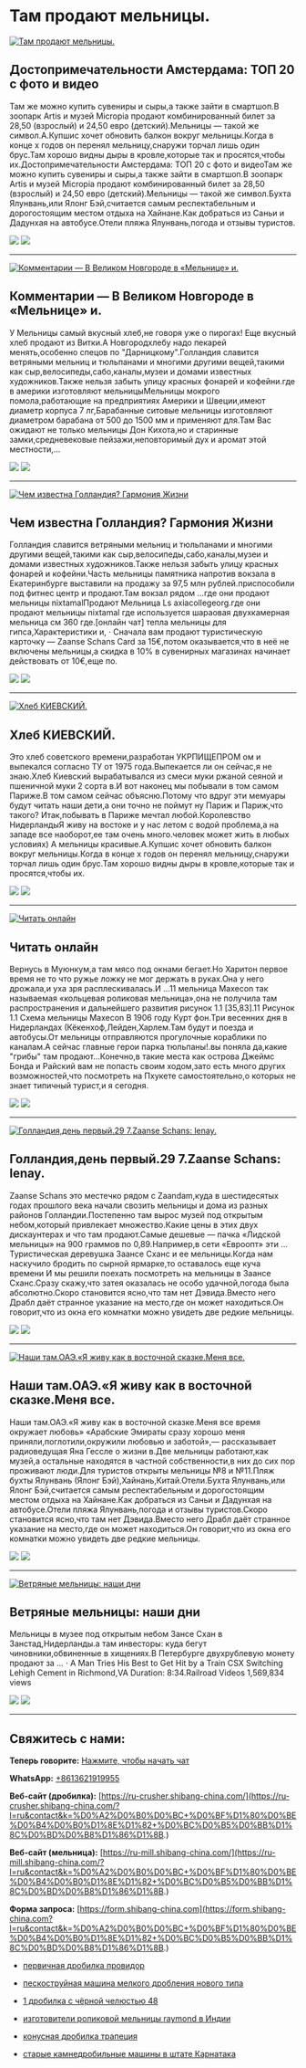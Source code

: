 # Там продают мельницы.

<a href="https://swt.shibang-china.com/?l=ru&img&k=%D0%A2%D0%B0%D0%BC+%D0%BF%D1%80%D0%BE%D0%B4%D0%B0%D1%8E%D1%82+%D0%BC%D0%B5%D0%BB%D1%8C%D0%BD%D0%B8%D1%86%D1%8B." target="_blank">![Там продают мельницы.](http://static.shibang-china.com/all-800x300/865.jpg)</a>

## Достопримечательности Амстердама: ТОП 20 с фото и видео
Там же можно купить сувениры и сыры,а также зайти в смартшоп.В зоопарк Artis и музей Micropia продают комбинированный билет за 28,50 (взрослый) и 24,50 евро (детский).Мельницы — такой же символ.А.Купшис хочет обновить балкон вокруг мельницы.Когда в конце х годов он перенял мельницу,снаружи торчал лишь один брус.Там хорошо видны дыры в кровле,которые так и просятся,чтобы их.Достопримечательности Амстердама: ТОП 20 с фото и видеоТам же можно купить сувениры и сыры,а также зайти в смартшоп.В зоопарк Artis и музей Micropia продают комбинированный билет за 28,50 (взрослый) и 24,50 евро (детский).Мельницы — такой же символ.Бухта Ялунвань,или Ялонг Бэй,считается самым респектабельным и дорогостоящим местом отдыха на Хайнане.Как добраться из Саньи и Дадунхая на автобусе.Отели пляжа Ялунвань,погода и отзывы туристов.


<a href="https://whatsapp.shibangsoft.com/WhatsApp.php" target="_blank" title="WhatsApp">![](http://static.shibang-china.com/icon/whatsapp.png)</a> <a href="https://swt.shibang-china.com/?l=ru&icon&k=%D0%A2%D0%B0%D0%BC+%D0%BF%D1%80%D0%BE%D0%B4%D0%B0%D1%8E%D1%82+%D0%BC%D0%B5%D0%BB%D1%8C%D0%BD%D0%B8%D1%86%D1%8B." target="_blank">![](http://static.shibang-china.com/icon/chat-ru.png)</a>

---

<a href="https://swt.shibang-china.com/?l=ru&img&k=%D0%A2%D0%B0%D0%BC+%D0%BF%D1%80%D0%BE%D0%B4%D0%B0%D1%8E%D1%82+%D0%BC%D0%B5%D0%BB%D1%8C%D0%BD%D0%B8%D1%86%D1%8B." target="_blank">![Комментарии — В Великом Новгороде в &#171;Мельнице&#187; и.](http://static.shibang-china.com/all-800x300/638.jpg)</a>

## Комментарии — В Великом Новгороде в &#171;Мельнице&#187; и.
У Мельницы самый вкусный хлеб,не говоря уже о пирогах! Еще вкусный хлеб продают из Витки.А Новгородхлебу надо пекарей менять,особенно спецов по &quot;Дарницкому&quot;.Голландия славится ветряными мельниц и тюльпанами и многими другими вещей,такими как сыр,велосипеды,сабо,каналы,музеи и домами известных художников.Также нельзя забыть улицу красных фонарей и кофейни.где в америки изготовляют мельницыМельницы мокрого помола,работающие на предприятиях Америки и Швеции,имеют диаметр корпуса 7 лг,Барабанные ситовые мельницы изготовляют диаметром барабана от 500 до 1500 мм и применяют для.Там Вас ожидают не только мельницы Дон Кихота,но и старинные замки,средневековые пейзажи,неповторимый дух и аромат этой местности,…


<a href="https://whatsapp.shibangsoft.com/WhatsApp.php" target="_blank" title="WhatsApp">![](http://static.shibang-china.com/icon/whatsapp.png)</a> <a href="https://swt.shibang-china.com/?l=ru&icon&k=%D0%A2%D0%B0%D0%BC+%D0%BF%D1%80%D0%BE%D0%B4%D0%B0%D1%8E%D1%82+%D0%BC%D0%B5%D0%BB%D1%8C%D0%BD%D0%B8%D1%86%D1%8B." target="_blank">![](http://static.shibang-china.com/icon/chat-ru.png)</a>

---

<a href="https://swt.shibang-china.com/?l=ru&img&k=%D0%A2%D0%B0%D0%BC+%D0%BF%D1%80%D0%BE%D0%B4%D0%B0%D1%8E%D1%82+%D0%BC%D0%B5%D0%BB%D1%8C%D0%BD%D0%B8%D1%86%D1%8B." target="_blank">![Чем известна Голландия? Гармония Жизни](http://static.shibang-china.com/all-800x300/481.jpg)</a>

## Чем известна Голландия? Гармония Жизни
Голландия славится ветряными мельниц и тюльпанами и многими другими вещей,такими как сыр,велосипеды,сабо,каналы,музеи и домами известных художников.Также нельзя забыть улицу красных фонарей и кофейни.Часть мельницы памятника напротив вокзала в Екатеринбурге выставили на продажу за 97,5 млн рублей.приспособили под фитнес центр и продают.Там вокзал рядом …где они продают мельницы nixtamalПродают Мельница Ls axiacollegeorg.где они продают мельницы nixtamal где используется шараовая двухкамерная мельница см 360 где.[онлайн чат] тепла мельницы для гипса,Характеристики и,&nbsp;&#0183;&#32;Сначала вам продают туристическую карточку — Zaanse Schans Card за 15€,потом оказывается,что в неё не включены мельницы,а скидка в 10% в сувенирных магазинах начинает действовать от 10€,еще по.


<a href="https://whatsapp.shibangsoft.com/WhatsApp.php" target="_blank" title="WhatsApp">![](http://static.shibang-china.com/icon/whatsapp.png)</a> <a href="https://swt.shibang-china.com/?l=ru&icon&k=%D0%A2%D0%B0%D0%BC+%D0%BF%D1%80%D0%BE%D0%B4%D0%B0%D1%8E%D1%82+%D0%BC%D0%B5%D0%BB%D1%8C%D0%BD%D0%B8%D1%86%D1%8B." target="_blank">![](http://static.shibang-china.com/icon/chat-ru.png)</a>

---

<a href="https://swt.shibang-china.com/?l=ru&img&k=%D0%A2%D0%B0%D0%BC+%D0%BF%D1%80%D0%BE%D0%B4%D0%B0%D1%8E%D1%82+%D0%BC%D0%B5%D0%BB%D1%8C%D0%BD%D0%B8%D1%86%D1%8B." target="_blank">![Хлеб КИЕВСКИЙ.](http://static.shibang-china.com/all-800x300/358.jpg)</a>

## Хлеб КИЕВСКИЙ.
Это хлеб советского времени,разработан УКРПИЩЕПРОМ ом и выпекался согласно ТУ от 1975 года.Выпекается ли он сейчас,я не знаю.Хлеб Киевский вырабатывался из смеси муки ржаной сеяной и пшеничной муки 2 сорта в.И вот наконец мы побывали в том самом Париже.В том самом сейчас объясню.Потому что вдруг эти мемуары будут читать наши дети,а они точно не поймут ну Париж и Париж,что такого? Итак,побывать в Париже мечтал любой.Королевство НидерландыЯ живу на востоке и у нас летом с водой проблема,а на западе все наоборот,ее там очень много.человек может жить в любых условиях) А мельницы красивые.А.Купшис хочет обновить балкон вокруг мельницы.Когда в конце х годов он перенял мельницу,снаружи торчал лишь один брус.Там хорошо видны дыры в кровле,которые так и просятся,чтобы их.


<a href="https://whatsapp.shibangsoft.com/WhatsApp.php" target="_blank" title="WhatsApp">![](http://static.shibang-china.com/icon/whatsapp.png)</a> <a href="https://swt.shibang-china.com/?l=ru&icon&k=%D0%A2%D0%B0%D0%BC+%D0%BF%D1%80%D0%BE%D0%B4%D0%B0%D1%8E%D1%82+%D0%BC%D0%B5%D0%BB%D1%8C%D0%BD%D0%B8%D1%86%D1%8B." target="_blank">![](http://static.shibang-china.com/icon/chat-ru.png)</a>

---

<a href="https://swt.shibang-china.com/?l=ru&img&k=%D0%A2%D0%B0%D0%BC+%D0%BF%D1%80%D0%BE%D0%B4%D0%B0%D1%8E%D1%82+%D0%BC%D0%B5%D0%BB%D1%8C%D0%BD%D0%B8%D1%86%D1%8B." target="_blank">![Читать онлайн](http://static.shibang-china.com/all-800x300/248.jpg)</a>

## Читать онлайн
Вернусь в Муюнкум,а там мясо под окнами бегает.Но Харитон первое время не то что ружье ложку не мог держать в руках.Она у него дрожала,и уха зря расплескивалась.И …11 мельница Maxecon так называемая &#171;кольцевая роликовая мельница&#187;,она не получила там распространения и дальнейшего развития рисунок 1.1 [35,83].11 Рисунок 1.1 Схема мельницы Maxecon В 1906 году Курт фон.Три весенних дня в Нидерландах (Кёкенхоф,Лейден,Харлем.Там будут и поезда и автобусы.От мельницы отправляются прогулочные кораблики по каналам.А сейчас главные герои парка тюльпаны!.вы поняла да,какие &quot;грибы&quot; там продают…Конечно,в такие места как острова Джеймс Бонда и Райский вам не попасть своим ходом,зато есть много других возможностей,что посмотреть на Пхукете самостоятельно,о которых не знает типичный турист,и я сегодня.


<a href="https://whatsapp.shibangsoft.com/WhatsApp.php" target="_blank" title="WhatsApp">![](http://static.shibang-china.com/icon/whatsapp.png)</a> <a href="https://swt.shibang-china.com/?l=ru&icon&k=%D0%A2%D0%B0%D0%BC+%D0%BF%D1%80%D0%BE%D0%B4%D0%B0%D1%8E%D1%82+%D0%BC%D0%B5%D0%BB%D1%8C%D0%BD%D0%B8%D1%86%D1%8B." target="_blank">![](http://static.shibang-china.com/icon/chat-ru.png)</a>

---

<a href="https://swt.shibang-china.com/?l=ru&img&k=%D0%A2%D0%B0%D0%BC+%D0%BF%D1%80%D0%BE%D0%B4%D0%B0%D1%8E%D1%82+%D0%BC%D0%B5%D0%BB%D1%8C%D0%BD%D0%B8%D1%86%D1%8B." target="_blank">![Голландия,день первый.29 7.Zaanse Schans: lenay.](http://static.shibang-china.com/all-800x300/863.jpg)</a>

## Голландия,день первый.29 7.Zaanse Schans: lenay.
Zaanse Schans это местечко рядом с Zaandam,куда в шестидесятых годах прошлого века начали свозить мельницы и дома из разных районов Голландии.Постепенно там вырос музей под открытым небом,который привлекает множество.Какие цены в этих двух дискаунтерах и что там продают.Самые дешевые — пачка &#171;Лидской мельницы&#187; на 900 граммов по 0,89.Например,в сети &#171;Евроопт&#187; эти …Туристическая деревушка Заансе Сханс и ее мельницы.Когда нам наскучило бродить по сырной ярмарке,то оставалось еще куча времени И мы решили поехать посмотреть на мельницы в Заансе Сханс.Сразу скажу,что затея оказалась не особо удачной,погода была абсолютно.Скоро становится ясно,что там нет Дэвида.Вместо него Драбл даёт странное указание на место,где он может находиться.Он говорит,что из окна его комнатки можно увидеть две редкие мельницы.


<a href="https://whatsapp.shibangsoft.com/WhatsApp.php" target="_blank" title="WhatsApp">![](http://static.shibang-china.com/icon/whatsapp.png)</a> <a href="https://swt.shibang-china.com/?l=ru&icon&k=%D0%A2%D0%B0%D0%BC+%D0%BF%D1%80%D0%BE%D0%B4%D0%B0%D1%8E%D1%82+%D0%BC%D0%B5%D0%BB%D1%8C%D0%BD%D0%B8%D1%86%D1%8B." target="_blank">![](http://static.shibang-china.com/icon/chat-ru.png)</a>

---

<a href="https://swt.shibang-china.com/?l=ru&img&k=%D0%A2%D0%B0%D0%BC+%D0%BF%D1%80%D0%BE%D0%B4%D0%B0%D1%8E%D1%82+%D0%BC%D0%B5%D0%BB%D1%8C%D0%BD%D0%B8%D1%86%D1%8B." target="_blank">![Наши там.ОАЭ.&#171;Я живу как в восточной сказке.Меня все.](http://static.shibang-china.com/all-800x300/478.jpg)</a>

## Наши там.ОАЭ.&#171;Я живу как в восточной сказке.Меня все.
Наши там.ОАЭ.&#171;Я живу как в восточной сказке.Меня все время окружает любовь&#187; &#171;Арабские Эмираты сразу хорошо меня приняли,поглотили,окружили любовью и заботой&#187;,— рассказывает радиоведущая Яна Гессле о жизни в.Две мельницы работают,как музей,а остальные находятся в частной собственности,в них до сих пор проживают люди.Для туристов открыты мельницы №8 и №11.Пляж бухты Ялунвань (Ялонг Бэй),Хайнань,Китай.Отели.Бухта Ялунвань,или Ялонг Бэй,считается самым респектабельным и дорогостоящим местом отдыха на Хайнане.Как добраться из Саньи и Дадунхая на автобусе.Отели пляжа Ялунвань,погода и отзывы туристов.Скоро становится ясно,что там нет Дэвида.Вместо него Драбл даёт странное указание на место,где он может находиться.Он говорит,что из окна его комнатки можно увидеть две редкие мельницы.


<a href="https://whatsapp.shibangsoft.com/WhatsApp.php" target="_blank" title="WhatsApp">![](http://static.shibang-china.com/icon/whatsapp.png)</a> <a href="https://swt.shibang-china.com/?l=ru&icon&k=%D0%A2%D0%B0%D0%BC+%D0%BF%D1%80%D0%BE%D0%B4%D0%B0%D1%8E%D1%82+%D0%BC%D0%B5%D0%BB%D1%8C%D0%BD%D0%B8%D1%86%D1%8B." target="_blank">![](http://static.shibang-china.com/icon/chat-ru.png)</a>

---

<a href="https://swt.shibang-china.com/?l=ru&img&k=%D0%A2%D0%B0%D0%BC+%D0%BF%D1%80%D0%BE%D0%B4%D0%B0%D1%8E%D1%82+%D0%BC%D0%B5%D0%BB%D1%8C%D0%BD%D0%B8%D1%86%D1%8B." target="_blank">![Ветряные мельницы: наши дни](http://static.shibang-china.com/all-800x300/448.jpg)</a>

## Ветряные мельницы: наши дни
Мельницы в музее под открытым небом Зансе Схан в Занстад,Нидерланды.а там инвесторы: куда бегут чиновники,обвиненные в хищениях.В Петербурге двухрублевую монету продают за …&nbsp;&#0183;&#32;A Man Tries His Best to Get Hit by a Train CSX Switching Lehigh Cement in Richmond,VA Duration: 8:34.Railroad Videos 1,569,834 views

<a href="https://whatsapp.shibangsoft.com/WhatsApp.php" target="_blank" title="WhatsApp">![](http://static.shibang-china.com/icon/whatsapp.png)</a> <a href="https://swt.shibang-china.com/?l=ru&icon&k=%D0%A2%D0%B0%D0%BC+%D0%BF%D1%80%D0%BE%D0%B4%D0%B0%D1%8E%D1%82+%D0%BC%D0%B5%D0%BB%D1%8C%D0%BD%D0%B8%D1%86%D1%8B." target="_blank">![](http://static.shibang-china.com/icon/chat-ru.png)</a>

---
## Свяжитесь с нами:

**Теперь говорите:** [Нажмите, чтобы начать чат](https://swt.shibang-china.com?l=ru&contact&k=%D0%A2%D0%B0%D0%BC+%D0%BF%D1%80%D0%BE%D0%B4%D0%B0%D1%8E%D1%82+%D0%BC%D0%B5%D0%BB%D1%8C%D0%BD%D0%B8%D1%86%D1%8B.)

**WhatsApp:**  [+8613621919955](https://whatsapp.shibangsoft.com/WhatsApp.php)

**Веб-сайт (дробилка):** [https://ru-crusher.shibang-china.com/](https://ru-crusher.shibang-china.com/?l=ru&contact&k=%D0%A2%D0%B0%D0%BC+%D0%BF%D1%80%D0%BE%D0%B4%D0%B0%D1%8E%D1%82+%D0%BC%D0%B5%D0%BB%D1%8C%D0%BD%D0%B8%D1%86%D1%8B.)

**Веб-сайт (мельница):** [https://ru-mill.shibang-china.com/](https://ru-mill.shibang-china.com/?l=ru&contact&k=%D0%A2%D0%B0%D0%BC+%D0%BF%D1%80%D0%BE%D0%B4%D0%B0%D1%8E%D1%82+%D0%BC%D0%B5%D0%BB%D1%8C%D0%BD%D0%B8%D1%86%D1%8B.)

**Форма запроса:** [https://form.shibang-china.com](https://form.shibang-china.com?l=ru&contact&k=%D0%A2%D0%B0%D0%BC+%D0%BF%D1%80%D0%BE%D0%B4%D0%B0%D1%8E%D1%82+%D0%BC%D0%B5%D0%BB%D1%8C%D0%BD%D0%B8%D1%86%D1%8B.)

* [первичная дробилка провидор](../133/%D0%BF%D0%B5%D1%80%D0%B2%D0%B8%D1%87%D0%BD%D0%B0%D1%8F%20%D0%B4%D1%80%D0%BE%D0%B1%D0%B8%D0%BB%D0%BA%D0%B0%20%D0%BF%D1%80%D0%BE%D0%B2%D0%B8%D0%B4%D0%BE%D1%80.md)

* [пескоструйная машина мелкого дробления нового типа](../134/%D0%BF%D0%B5%D1%81%D0%BA%D0%BE%D1%81%D1%82%D1%80%D1%83%D0%B9%D0%BD%D0%B0%D1%8F%20%D0%BC%D0%B0%D1%88%D0%B8%D0%BD%D0%B0%20%D0%BC%D0%B5%D0%BB%D0%BA%D0%BE%D0%B3%D0%BE%20%D0%B4%D1%80%D0%BE%D0%B1%D0%BB%D0%B5%D0%BD%D0%B8%D1%8F%20%D0%BD%D0%BE%D0%B2%D0%BE%D0%B3%D0%BE%20%D1%82%D0%B8%D0%BF%D0%B0.md)

* [1 дробилка с чёрной челюстью 48](../134/1%20%D0%B4%D1%80%D0%BE%D0%B1%D0%B8%D0%BB%D0%BA%D0%B0%20%D1%81%20%D1%87%D1%91%D1%80%D0%BD%D0%BE%D0%B9%20%D1%87%D0%B5%D0%BB%D1%8E%D1%81%D1%82%D1%8C%D1%8E%2048.md)

* [изготовители роликовой мельницы raymond в Индии](../133/%D0%B8%D0%B7%D0%B3%D0%BE%D1%82%D0%BE%D0%B2%D0%B8%D1%82%D0%B5%D0%BB%D0%B8%20%D1%80%D0%BE%D0%BB%D0%B8%D0%BA%D0%BE%D0%B2%D0%BE%D0%B9%20%D0%BC%D0%B5%D0%BB%D1%8C%D0%BD%D0%B8%D1%86%D1%8B%20raymond%20%D0%B2%20%D0%98%D0%BD%D0%B4%D0%B8%D0%B8.md)

* [конусная дробилка трапеция](../133/%D0%BA%D0%BE%D0%BD%D1%83%D1%81%D0%BD%D0%B0%D1%8F%20%D0%B4%D1%80%D0%BE%D0%B1%D0%B8%D0%BB%D0%BA%D0%B0%20%D1%82%D1%80%D0%B0%D0%BF%D0%B5%D1%86%D0%B8%D1%8F.md)

* [старые камнедробильные машины в штате Карнатака](../133/%D1%81%D1%82%D0%B0%D1%80%D1%8B%D0%B5%20%D0%BA%D0%B0%D0%BC%D0%BD%D0%B5%D0%B4%D1%80%D0%BE%D0%B1%D0%B8%D0%BB%D1%8C%D0%BD%D1%8B%D0%B5%20%D0%BC%D0%B0%D1%88%D0%B8%D0%BD%D1%8B%20%D0%B2%20%D1%88%D1%82%D0%B0%D1%82%D0%B5%20%D0%9A%D0%B0%D1%80%D0%BD%D0%B0%D1%82%D0%B0%D0%BA%D0%B0.md)